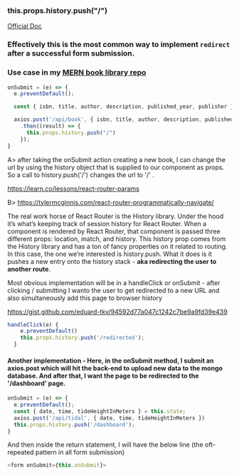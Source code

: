 ### this.props.history.push("/")

[Official Doc](https://reacttraining.com/react-router/core/api/history)

### Effectively this is the most common way to implement ``redirect`` after a successful form submission.


### Use case in my [MERN book library repo](https://github.com/rohan-paul/MERN-book-library/blob/master/src/components/Create.js)

```js
onSubmit = (e) => {
  e.preventDefault();

  const { isbn, title, author, description, published_year, publisher } = this.state;

  axios.post('/api/book', { isbn, title, author, description, published_year, publisher })
    .then((result) => {
      this.props.history.push("/")
    });
}
```

 A> after taking the onSubmit action creating a new book, I can change the url by using the history object that is supplied to our component as props. So a call to history.push('/') changes the url to '/' .

 https://learn.co/lessons/react-router-params

B> https://tylermcginnis.com/react-router-programmatically-navigate/

The real work horse of React Router is the History library. Under the hood it’s what’s keeping track of session history for React Router. When a component is rendered by React Router, that component is passed three different props: location, match, and history. This history prop comes from the History library and has a ton of fancy properties on it related to routing. In this case, the one we’re interested is history.push. What it does is it pushes a new entry onto the history stack - **aka redirecting the user to another route**.

Most obvious implementation will be in a handleClick or onSubmit - after clicking / submitting I wanto the user to get redirected to a new URL and also simultaneously add this page to browser history

https://gist.github.com/eduard-tkv/94592d77a047c1242c7be9a9fd39e439

```js
handleClick(e) {
    e.preventDefault()
    this.props.history.push('/redirected');
  }
```

#### Another implementation - Here, in the onSubmit method, I submit an axios.post which will hit the back-end to upload new data to the mongo database. And after that, I want the page to be redirected to the '/dashboard' page.

```js
onSubmit = (e) => { 
  e.preventDefault();
  const { date, time, tideHeightInMeters } = this.state;
  axios.post('/api/tidal', { date, time, tideHeightInMeters })
  this.props.history.push('/dashboard');
}
```
And then inside the return statement, I will have the below line (the oft-repeated pattern in all form submission)

```js
<form onSubmit={this.onSubmit}>
```
